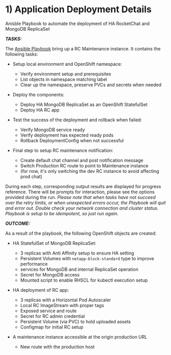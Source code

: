 # 1) Application Deployment Details

Anisble Playbook to automate the deployment of HA RocketChat and MongoDB ReplicaSet


***TASKS:***

The [Ansible Playbook](../ansible/deployment.yml) bring up a RC Maintenance instance. It contains the following tasks:
- Setup local environment and OpenShift namespace:
  - Verify environment setup and prerequisites
  - List objects in namespace matching label
  - Clear up the namespace, preserve PVCs and secrets when needed

- Deploy the components:
  - Deploy HA MongoDB ReplicaSet as an OpenShift StatefulSet
  - Deploy HA RC app

- Test the success of the deployment and rollback when failed:
  - Verify MongoDB service ready
  - Verify deployment has expected ready pods
  - Rollback DeploymentConfig when not successful

- Final step to setup RC maintenance notification:
  - Create default chat channel and post notification message
  - Switch Production RC route to point to Maintenance instance
  - (for now, it's only switching the dev RC instance to avoid affecting prod chat)


During each step, corresponding output results are displayed for progress reference. There will be prompts for interaction, please see the options provided during the run. *Please note that when tasks have not succeed over the retry limits, or when unexpected errors occur, the Playbook will quit and error out. Double check your network connection and cluster status. Playbook is setup to be idempotent, so just run again.*


***OUTCOME:***

As a result of the playbook, the following OpenShift objects are created:
- HA StatefulSet of MongoDB ReplicaSet:
  - 3 replicas with Anti Affinity setup to ensure HA setting
  - Persistent Volumes with `netapp-block-standard` type to improve performance
  - services for MongoDB and internal ReplicaSet operation
  - Secret for MongoDB access
  - Mounted script to enable RHSCL for kubectl execution setup

- HA deployment of RC app:
  - 3 replicas with a Horizontal Pod Autoscaler
  - Local RC ImageStream with proper tags
  - Exposed service and route
  - Secret for RC admin credential
  - Persistent Volume (via PVC) to hold uploaded assets
  - Configmap for initial RC setup

- A maintenance instance accessible at the origin production URL
  - New route with the production host
